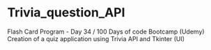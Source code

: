 # Trivia_question_API
Flash Card Program - Day 34 / 100 Days of code Bootcamp (Udemy)
Creation of a quiz application using Trivia API and Tkinter (UI)
